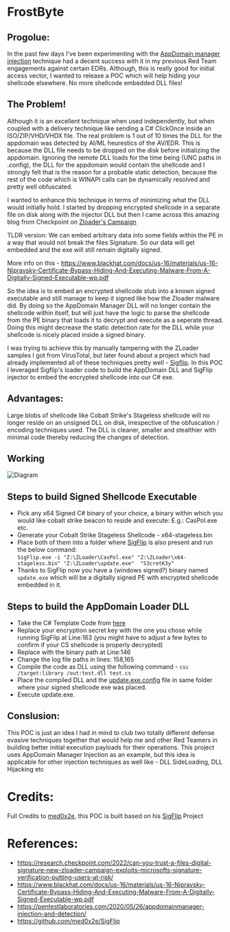 # FrostByte

## Progolue:

In the past few days I've been experimenting with the [AppDomain manager injection](https://gist.github.com/djhohnstein/afb93a114b848e16facf0b98cd7cb57b) technique had a decent success with it in my previous Red Team engagements against certain EDRs. Although, this is really good for initial access vector, I wanted to release a POC which will help hiding your shellcode elsewhere. No more shellcode embedded DLL files! 

## The Problem! 
Although it is an excellent technique when used independently, but when coupled with a delivery technique like sending a C# ClickOnce inside an ISO/ZIP/VHD/VHDX file. The real problem is 1 out of 10 times the DLL for the appdomain was detected by AI/ML heurestics of the AV/EDR. This is because the DLL file needs to be dropped on the disk before initializing the appdomain. Ignoring the remote DLL loads for the time being (UNC paths in .config), the DLL for the appdomain would contain the shellcode and I strongly felt that is the reason for a probable static detection, because the rest of the code which is WINAPI calls can be dynamically resolved and pretty well obfuscated. 

I wanted to enhance this technique in terms of minimizing what the DLL would initially hold. I started by dropping encrypted shellcode in a separate file on disk along with the injector DLL but then I came across this amazing blog from Checkpoint on [Zloader's Campaign](https://research.checkpoint.com/2022/can-you-trust-a-files-digital-signature-new-zloader-campaign-exploits-microsofts-signature-verification-putting-users-at-risk/) 

TLDR version: We can embed arbitrary data into some fields within the PE in a way that would not break the files Signature. So our data will get embedded and the exe will still remain digitally signed.

More info on this - https://www.blackhat.com/docs/us-16/materials/us-16-Nipravsky-Certificate-Bypass-Hiding-And-Executing-Malware-From-A-Digitally-Signed-Executable-wp.pdf

So the idea is to embed an encrypted shellcode stub into a known signed executable and still manage to keep it signed like how the Zloader malware did. By doing so the AppDomain Manager DLL will no longer contain the shellcode within itself, but will just have the logic to parse the shellcode from the PE binary that loads it to decrypt and execute as a seperate thread. Doing this might decrease the static detection rate for the DLL while your shellcode is nicely placed inside a signed binary.

I was trying to achieve this by manually tampering with the ZLoader samples I got from VirusTotal, but later found about a project which had already implemented all of these techniques pretty well - [Sigflip](https://github.com/med0x2e/SigFlip). In this POC I leveraged Sigflip's loader code to build the AppDomain DLL and SigFlip injector to embed the encrypted shellcode into our C# exe.


## Advantages:  
Large blobs of shellcode like Cobalt Strike's Stageless shellcode will no longer reside on an unsigned DLL on disk, irrespective of the obfuscation / encoding techniques used. The DLL is cleaner, smaller and stealthier with minimal code thereby reducing the changes of detection. 

## Working

![Diagram](https://github.com/pwn1sher/frostbite/blob/main/diagram.PNG)

## Steps to build Signed Shellcode Executable

- Pick any x64 Signed C# binary of your choice, a binary within which you would like cobalt strike beacon to reside and execute: E.g.: CasPol.exe etc.
- Generate your Cobalt Strike Stageless Shellcode - x64-stageless.bin
- Place both of them into a folder where [SigFlip](https://github.com/med0x2e/SigFlip) is also present and run the below command:  
```SigFlip.exe -i "Z:\ZLoader\CasPol.exe" "Z:\ZLoader\x64-stageless.bin" "Z:\ZLoader\update.exe"  "S3cretK3y"```
- Thanks to SigFlip now you have a (windows signed?) binary named `update.exe` which will be a digitally signed PE with encrypted shellcode embedded in it.

## Steps to build the AppDomain Loader DLL

- Take the C# Template Code from [here](https://github.com/pwn1sher/frostbite/blob/main/test.cs) 
- Replace your encryption secret key with the one you chose while running SigFlip at Line:163 (you might have to adjust a few bytes to confirm if your CS shellcode is properly decrypted)
- Replace with the binary path at Line:146
- Change the log file paths in lines: 158,165
- Compile the code as DLL using the following command - `csc /target:library /out:test.dll test.cs`
- Place the compiled DLL and the [update.exe.config](https://github.com/pwn1sher/frostbite/blob/main/Update.exe.config) file in same folder where your signed shellcode exe was placed.
- Execute update.exe.

## Conslusion:

This POC is just an idea I had in mind to club two totally different defense evasive techniques together that would help me and other Red Teamers in building better initial execution payloads for their operations. This project uses AppDomain Manager Injection as an example, but this idea is applicable for other injection techniques as well like - DLL SideLoading, DLL Hijacking etc

# Credits:
Full Credits to [med0x2e](https://github.com/med0x2e/), this POC is built based on his [SigFlip](https://github.com/med0x2e/SigFlip) Project

# References:
- https://research.checkpoint.com/2022/can-you-trust-a-files-digital-signature-new-zloader-campaign-exploits-microsofts-signature-verification-putting-users-at-risk/
- https://www.blackhat.com/docs/us-16/materials/us-16-Nipravsky-Certificate-Bypass-Hiding-And-Executing-Malware-From-A-Digitally-Signed-Executable-wp.pdf
- https://pentestlaboratories.com/2020/05/26/appdomainmanager-injection-and-detection/
- https://github.com/med0x2e/SigFlip
